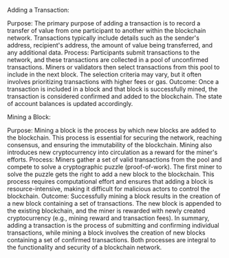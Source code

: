 Adding a Transaction:

Purpose: The primary purpose of adding a transaction is to record a transfer of value from one participant to another within the blockchain network. Transactions typically include details such as the sender's address, recipient's address, the amount of value being transferred, and any additional data.
Process: Participants submit transactions to the network, and these transactions are collected in a pool of unconfirmed transactions. Miners or validators then select transactions from this pool to include in the next block. The selection criteria may vary, but it often involves prioritizing transactions with higher fees or gas.
Outcome: Once a transaction is included in a block and that block is successfully mined, the transaction is considered confirmed and added to the blockchain. The state of account balances is updated accordingly.

Mining a Block:

Purpose: Mining a block is the process by which new blocks are added to the blockchain. This process is essential for securing the network, reaching consensus, and ensuring the immutability of the blockchain. Mining also introduces new cryptocurrency into circulation as a reward for the miner's efforts.
Process: Miners gather a set of valid transactions from the pool and compete to solve a cryptographic puzzle (proof-of-work). The first miner to solve the puzzle gets the right to add a new block to the blockchain. This process requires computational effort and ensures that adding a block is resource-intensive, making it difficult for malicious actors to control the blockchain.
Outcome: Successfully mining a block results in the creation of a new block containing a set of transactions. The new block is appended to the existing blockchain, and the miner is rewarded with newly created cryptocurrency (e.g., mining reward and transaction fees).
In summary, adding a transaction is the process of submitting and confirming individual transactions, while mining a block involves the creation of new blocks containing a set of confirmed transactions. Both processes are integral to the functionality and security of a blockchain network.
